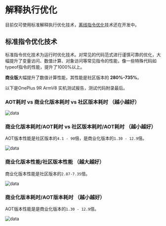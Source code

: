# 解释执行优化

目前仅可使用标准解释执行优化技术，[离线指令优化](./advancedoptimization)技术还在开发中。

## 标准指令优化技术

标准指令优化技术为运行时优化技术。对常见的代码范式进行谨慎可靠的优化，大幅提升了变量访问、数值计算、对象访问等常见指令的性能，像一些特殊代码如typeof指令的性能，提升了1000%以上。

**商业版**大幅提升了数值计算性能，其性能是社区版本的 **280%-735%**。

以下是OnePlus 9R ArmV8 实机测试报告，测试代码附录最后。

### AOT耗时 vs 商业化版本耗时 vs 社区版本耗时 （越小越好）

![data](/img/benchmark/numeric_datas.jpg)

### 商业化版本耗时/AOT耗时 vs 社区版本耗时/AOT耗时  （越小越好）

AOT版本性能是社区版本的`4.1 - 90`倍，是商业化版本的`1.30 - 12.9`倍。

![data](/img/benchmark/numeric_business_vs_aot_div_aot.jpg)


### 商业化版本性能/社区版本性能 （越大越好）

商业化版本性能是社区版本的`2.87-7.35`倍。

![data](/img/benchmark/numeric_dialog_business_div_community.jpg)

### 商业化版本耗时/AOT版本耗时 （越小越好）

AOT版本性能是是商业化版本的`1.30 - 12.9`倍。

![data](/img/benchmark/numeric_dialog_business_div_community.jpg)
